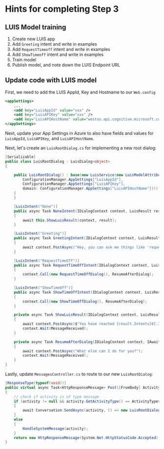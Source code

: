 # Hints for completing Step 3

## LUIS Model training

1. Create new LUIS app
1. Add `Greeting` intent and write in examples
1. Add `RequestTimeoff` intent and write in examples
1. Add `ShowTimeoff` intent and write in examples
1. Train model
1. Publish model, and note down the LUIS Endpoint URL

## Update code with LUIS model

First, we need to add the LUIS AppId, Key and Hostname to our `Web.config`

```xml
<appSettings>
    ...
    <add key="LuisAppId" value="xxx" />
    <add key="LuisAPIKey" value="xxx" />
    <add key="LuisAPIHostName" value="westus.api.cognitive.microsoft.com" />
</appSettings>
```

Next, update your App Settings in Azure to also have fields and values for `LuisAppId`, `LuisAPIKey`, and `LuisAPIHostName`.

Next, let's create an `LuisRootDialog.cs` for implementing a new root dialog:

```csharp
[Serializable]
public class LuisRootDialog : LuisDialog<object>
{

    public LuisRootDialog() : base(new LuisService(new LuisModelAttribute(
        ConfigurationManager.AppSettings["LuisAppId"],
        ConfigurationManager.AppSettings["LuisAPIKey"],
        domain: ConfigurationManager.AppSettings["LuisAPIHostName"])))
    {
    }

    [LuisIntent("None")]
    public async Task NoneIntent(IDialogContext context, LuisResult result)
    {
        await this.ShowLuisResult(context, result);
    }

    [LuisIntent("Greeting")]
    public async Task GreetingIntent(IDialogContext context, LuisResult result)
    {
        await context.PostAsync("Hey, you can ask me things like 'request time off' or 'show my time off'!");
    }

    [LuisIntent("RequestTimeOff")]
    public async Task RequestTimeOffIntent(IDialogContext context, LuisResult result)
    {
        context.Call(new RequestTimeOffDialog(), ResumeAfterDialog);
    }

    [LuisIntent("ShowTimeOff")]
    public async Task ShowTimeOffIntent(IDialogContext context, LuisResult result)
    {
        context.Call(new ShowTimeOffDialog(), ResumeAfterDialog);
    }

    private async Task ShowLuisResult(IDialogContext context, LuisResult result)
    {
        await context.PostAsync($"You have reached {result.Intents[0].Intent}. You said: {result.Query}");
        context.Wait(MessageReceived);
    }

    private async Task ResumeAfterDialog(IDialogContext context, IAwaitable<object> result)
    {
        await context.PostAsync("What else can I do for you?");
        context.Wait(MessageReceived);
    }
}
```

Lastly, update `MessagesController.cs` to route to our new `LuisRootDialog`:

```csharp
[ResponseType(typeof(void))]
public virtual async Task<HttpResponseMessage> Post([FromBody] Activity activity)
{
    // check if activity is of type message
    if (activity != null && activity.GetActivityType() == ActivityTypes.Message)
    {
        await Conversation.SendAsync(activity, () => new LuisRootDialog());
    }
    else
    {
        HandleSystemMessage(activity);
    }
    return new HttpResponseMessage(System.Net.HttpStatusCode.Accepted);
}
```